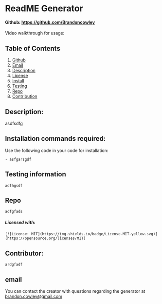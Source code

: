
# ReadME Generator
#### Github: https://github.com/Brandoncowley
Video walkthrough for usage: 

## Table of Contents
1. [Github](#github)
2. [Email](#email)
3. [Description](#description)
4. [License](#license)
5. [Install](#install)
6. [Testing](#test)
7. [Repo](#repo)
8. [Contribution](#contribution)
   
## Description: 
   asdfsdfg
        
## Installation commands required:
Use the following code in your code for installation:
```    
- asfgarsgdf
```

## Testing information
    adfhgsdf
## Repo
    adfgfads

##### Licensed with:
    [![License: MIT](https://img.shields.io/badge/License-MIT-yellow.svg)](https://opensource.org/licenses/MIT)
## Contributor:
    ardgfadf
## email
You can contact the creator with questions regarding the generator at brandon.cowley@gmail.com
